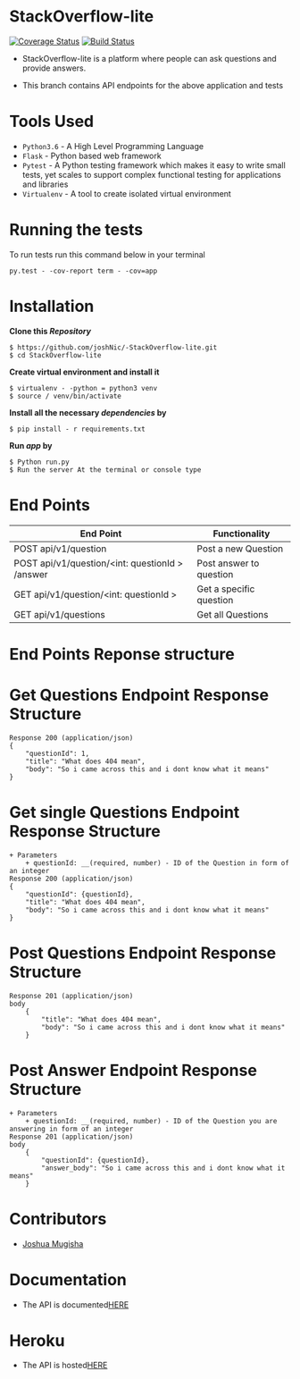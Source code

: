 # StackOverflow-lite
[![Coverage Status](https://coveralls.io/repos/github/joshNic/Stack0verflow-lite/badge.svg)](https://coveralls.io/github/joshNic/Stack0verflow-lite)
[![Build Status](https://travis-ci.org/joshNic/Stack0verflow-lite.svg?branch=tests)](https://travis-ci.org/joshNic/Stack0verflow-lite)

- StackOverflow-lite is a platform where people can ask questions and provide answers.

- This branch contains API endpoints for the above application and tests

# Tools Used
- `Python3.6` - A High Level Programming Language
- `Flask` - Python based web framework
- `Pytest` - A Python testing  framework which makes it easy to write small tests, yet scales to support complex functional testing for applications and libraries
- `Virtualenv` - A tool to create isolated virtual environment

# Running the tests
To run tests run this command below in your terminal

```
py.test - -cov-report term - -cov=app
```

# Installation
**Clone this _Repository_**
```
$ https://github.com/joshNic/-StackOverflow-lite.git
$ cd StackOverflow-lite
```
**Create virtual environment and install it**
```
$ virtualenv - -python = python3 venv
$ source / venv/bin/activate
```
**Install all the necessary _dependencies_ by**
```
$ pip install - r requirements.txt
```
**Run _app_ by**
```
$ Python run.py
$ Run the server At the terminal or console type
```
# End Points
|           End Point | Functionality |
| -------------------------------------- | ----------------------------------------- |
|     POST   api/v1/question | Post a new Question |
|     POST api/v1/question/<int: questionId > /answer | Post answer to question |
|     GET  api/v1/question/<int: questionId > |             Get a specific question |
|     GET  api/v1/questions | Get all Questions |


# End Points Reponse structure
# Get Questions Endpoint Response Structure
```
Response 200 (application/json)
{
    "questionId": 1,
    "title": "What does 404 mean",
    "body": "So i came across this and i dont know what it means"
}
```
# Get single Questions Endpoint Response Structure
```
+ Parameters
    + questionId: __(required, number) - ID of the Question in form of an integer
Response 200 (application/json)
{
    "questionId": {questionId},
    "title": "What does 404 mean",
    "body": "So i came across this and i dont know what it means"
}
```
# Post Questions Endpoint Response Structure
```
Response 201 (application/json)
body
    {
        "title": "What does 404 mean",
        "body": "So i came across this and i dont know what it means"
    }
```

# Post Answer Endpoint Response Structure
```
+ Parameters
    + questionId: __(required, number) - ID of the Question you are answering in form of an integer
Response 201 (application/json)
body
    {
        "questionId": {questionId},
        "answer_body": "So i came across this and i dont know what it means"
    }
```

# Contributors
- [Joshua Mugisha](https://github.com/joshNic)

# Documentation
- The API is documented[HERE](https://stackv1.docs.apiary.io/#)

# Heroku
- The API is hosted[HERE](https://stack-mj45.herokuapp.com)

